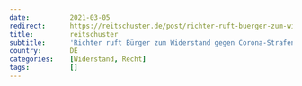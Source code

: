 ```yaml
---
date:          2021-03-05
redirect:      https://reitschuster.de/post/richter-ruft-buerger-zum-widerstand-gegen-corona-strafen-auf/
title:         reitschuster
subtitle:      'Richter ruft Bürger zum Widerstand gegen Corona-Strafen auf'
country:       DE
categories:    [Widerstand, Recht]
tags:          []
---
```

